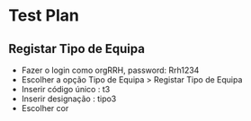 # Test Plan

## Registar Tipo de Equipa

* Fazer o login como orgRRH, password: Rrh1234
* Escolher a opção Tipo de Equipa > Registar Tipo de Equipa
* Inserir código único : t3
* Inserir designação : tipo3
* Escolher cor

